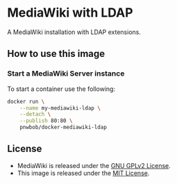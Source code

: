 # MediaWiki with LDAP

A MediaWiki installation with LDAP extensions.

## How to use this image

### Start a MediaWiki Server instance

To start a container use the following:
```sh
docker run \
	--name my-mediawiki-ldap \
	--detach \
	--publish 80:80 \
	pnwbob/docker-mediawiki-ldap
```

## License

*	MediaWiki is released under the [GNU GPLv2 License](https://phabricator.wikimedia.org/source/mediawiki/browse/master/COPYING).
*	This image is released under the [MIT License](https://raw.githubusercontent.com/garethflowers/docker-mediawiki-ldap/master/LICENSE).
